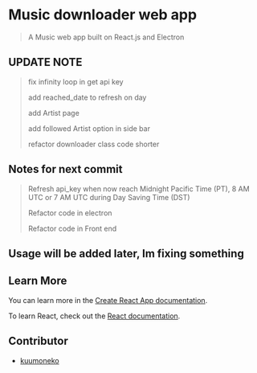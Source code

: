# Music downloader web app

> A Music web app built on React.js and Electron

## UPDATE NOTE

> fix infinity loop in get api key
>
> add reached_date to refresh on day
>
> add Artist page
>
> add followed Artist option in side bar
>
> refactor downloader class code shorter

## Notes for next commit

> Refresh api_key when now reach Midnight Pacific Time (PT), 8 AM UTC or 7 AM UTC during Day Saving Time (DST)
>
> Refactor code in electron
>
> Refactor code in Front end

## Usage will be added later, Im fixing something

## Learn More

You can learn more in the [Create React App documentation](https://facebook.github.io/create-react-app/docs/getting-started).

To learn React, check out the [React documentation](https://reactjs.org/).

## Contributor

- [kuumoneko](https://github.com/kuumoneko)
